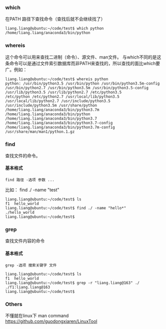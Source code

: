 ### which
在PATH 路径下查找命令（查找后就不会继续找了）
```
liang.liang@ubuntu:~/code/test$ which python
/home/liang.liang/anaconda3/bin/python
```

### whereis
这个命令可以用来查找二进制（命令）、源文件、man文件。
与which不同的是这条命令可以是通过文件索引数据库而非PATH来查找的，所以查找的面比which要广。例如：
```
liang.liang@ubuntu:~/code/test$ whereis python
python: /usr/bin/python3.5 /usr/bin/python /usr/bin/python3.5m-config 
/usr/bin/python2.7 /usr/bin/python3.5m /usr/bin/python3.5-config 
/usr/lib/python3.5 /usr/lib/python2.7 /etc/python3.5 
/etc/python /etc/python2.7 /usr/local/lib/python3.5 
/usr/local/lib/python2.7 /usr/include/python3.5 
/usr/include/python3.5m /usr/share/python 
/home/liang.liang/anaconda3/bin/python3.7m 
/home/liang.liang/anaconda3/bin/python 
/home/liang.liang/anaconda3/bin/python3.7 
/home/liang.liang/anaconda3/bin/python3.7-config 
/home/liang.liang/anaconda3/bin/python3.7m-config 
/usr/share/man/man1/python.1.gz

```

### find
查找文件的命令。  
#### 基本格式
    find 路径 -选项 参数 ...

比如： 
    find ./ -name "test"
    
```
liang.liang@ubuntu:~/code/test$ ls
f1  hello_world
liang.liang@ubuntu:~/code/test$ find ./ -name "hello*"
./hello_world
liang.liang@ubuntu:~/code/test$ 

```

### grep
查找文件内容的命令
#### 基本格式
    grep -选项 搜索关键字 文件
```
liang.liang@ubuntu:~/code/test$ ls
f1  hello_world
liang.liang@ubuntu:~/code/test$ grep -r "liang.liang@163" ./
./f1:liang.liang@163
liang.liang@ubuntu:~/code/test$ 
```


### Others
不懂就在linux下 man command  
https://github.com/guodongxiaren/LinuxTool
